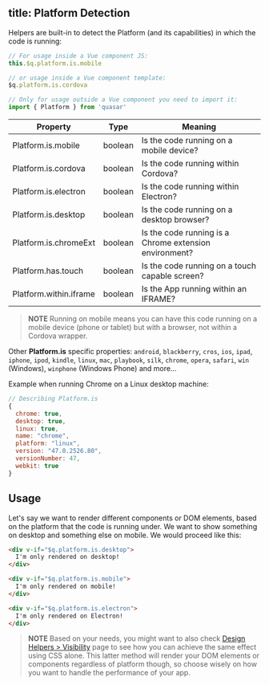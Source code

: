 title: Platform Detection
---

Helpers are built-in to detect the Platform (and its capabilities) in which the code is running:
<input type="hidden" data-fullpage-demo="misc/platform-detection">

``` js
// For usage inside a Vue component JS:
this.$q.platform.is.mobile

// or usage inside a Vue component template:
$q.platform.is.cordova

// Only for usage outside a Vue component you need to import it:
import { Platform } from 'quasar'
```

| Property | Type | Meaning |
| --- | --- | --- |
| Platform.is.mobile | boolean | Is the code running on a mobile device? |
| Platform.is.cordova | boolean | Is the code running within Cordova? |
| Platform.is.electron | boolean | Is the code running within Electron? |
| Platform.is.desktop | boolean | Is the code running on a desktop browser? |
| Platform.is.chromeExt | boolean | Is the code running is a Chrome extension environment? |
| Platform.has.touch | boolean | Is the code running on a touch capable screen? |
| Platform.within.iframe | boolean | Is the App running within an IFRAME? |

> **NOTE**
> Running on mobile means you can have this code running on a mobile device (phone or tablet) but with a browser, not within a Cordova wrapper.

Other **Platform.is** specific properties:
`android`, `blackberry`, `cros`, `ios`, `ipad`, `iphone`, `ipod`, `kindle`, `linux`, `mac`, `playbook`, `silk`, `chrome`, `opera`, `safari`, `win` (Windows), `winphone` (Windows Phone) and more...

Example when running Chrome on a Linux desktop machine:
``` js
// Describing Platform.is
{
  chrome: true,
  desktop: true,
  linux: true,
  name: "chrome",
  platform: "linux",
  version: "47.0.2526.80",
  versionNumber: 47,
  webkit: true
}
```

## Usage
Let's say we want to render different components or DOM elements, based on the platform that the code is running under. We want to show something on desktop and something else on mobile. We would proceed like this:

```html
<div v-if="$q.platform.is.desktop">
  I'm only rendered on desktop!
</div>

<div v-if="$q.platform.is.mobile">
  I'm only rendered on mobile!
</div>

<div v-if="$q.platform.is.electron">
  I'm only rendered on Electron!
</div>
```

> **NOTE**
> Based on your needs, you might want to also check [Design Helpers &gt; Visibility](/components/visibility.html#Platform-Related) page to see how you can achieve the same effect using CSS alone. This latter method will render your DOM elements or components regardless of platform though, so choose wisely on how you want to handle the performance of your app.
